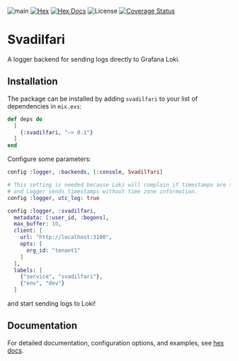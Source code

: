 ![main](https://github.com/akasprzok/svadilfari/actions/workflows/main.yml/badge.svg?branch=main)
[![Hex](https://img.shields.io/hexpm/v/svadilfari.svg)](https://hex.pm/packages/svadilfari/)
[![Hex Docs](https://img.shields.io/badge/hex-docs-informational.svg)](https://hexdocs.pm/svadilfari/)
![License](https://img.shields.io/hexpm/l/svadilfari)
[![Coverage Status](https://coveralls.io/repos/github/akasprzok/svadilfari/badge.svg?branch=main)](https://coveralls.io/github/akasprzok/svadilfari?branch=main)

# Svadilfari

A logger backend for sending logs directly to Grafana Loki.

## Installation

The package can be installed by adding `svadilfari` to your list of dependencies in `mix.exs`:

```elixir
def deps do
  [
    {:svadilfari, "~> 0.1"}
  ]
end
```

Configure some parameters:

```elixir
config :logger, :backends, [:console, Svadilfari]

# This setting is needed because Loki will complain if timestamps are too much off,
# and Logger sends timestamps without time zone information.
config :logger, utc_log: true

config :logger, :svadilfari,
  metadata: [:user_id, :bogons],
  max_buffer: 10,
  client: [
    url: "http://localhost:3100",
    opts: [
      org_id: "tenant1"
    ]
  ],
  labels: [
    {"service", "svadilfari"},
    {"env", "dev"}
  ]
```

and start sending logs to Loki!

## Documentation

For detailed documentation, configuration options, and examples, see [hex docs](https://hexdocs.pm/svadilfari).
